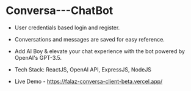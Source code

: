 # Conversa---ChatBot

- User credentials based login and register.
- Conversations and messages are saved for easy reference.
- Add AI Boy & elevate your chat experience with the bot powered by OpenAI's GPT-3.5.

- Tech Stack: ReactJS, OpenAI API, ExpressJS, NodeJS
- Live Demo - https://falaz-conversa-client-beta.vercel.app/
